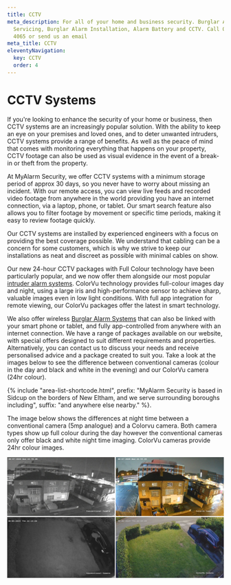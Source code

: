 ```yaml
---
title: CCTV
meta_description: For all of your home and business security. Burglar Alarm
  Servicing, Burglar Alarm Installation, Alarm Battery and CCTV. Call 020 8302
  4065 or send us an email
meta_title: CCTV
eleventyNavigation:
  key: CCTV
  order: 4
---
```

# CCTV Systems 

If you\'re looking to enhance the security of your home or business, then CCTV systems are an increasingly popular solution. With the ability to keep an eye on your premises and loved ones, and to deter unwanted intruders, CCTV systems provide a range of benefits. As well as the peace of mind that comes with monitoring everything that happens on your property, CCTV footage can also be used as visual evidence in the event of a break-in or theft from the property.

At MyAlarm Security, we offer CCTV systems with a minimum storage period of approx 30 days, so you never have to worry about missing an incident. With our remote access, you can view live feeds and recorded video footage from anywhere in the world providing you have an internet connection, via a laptop, phone, or tablet. Our smart search feature also allows you to filter footage by movement or specific time periods, making it easy to review footage quickly.

Our CCTV systems are installed by experienced engineers with a focus on providing the best coverage possible. We understand that cabling can be a concern for some customers, which is why we strive to keep our installations as neat and discreet as possible with minimal cables on show.

Our new 24-hour CCTV packages with Full Colour technology have been particularly popular, and we now offer them alongside our most popular [intruder alarm systems](/categories/burglar-alarms/). ColorVu technology provides full-colour images day and night, using a large iris and high-performance sensor to achieve sharp, valuable images even in low light conditions. With full app integration for remote viewing, our ColorVu packages offer the latest in smart technology.

We also offer wireless [Burglar Alarm Systems](/categories/burglar-alarms/) that can also be linked with your smart phone or tablet, and fully app-controlled from anywhere with an internet connection. We have a range of packages available on our website, with special offers designed to suit different requirements and properties. Alternatively, you can contact us to discuss your needs and receive personalised advice and a package created to suit you. Take a look at the images below to see the difference between conventional cameras (colour in the day and black and white in the evening) and our ColorVu camera (24hr colour).

{% include "area-list-shortcode.html", prefix: "MyAlarm Security is based in Sidcup on the borders of New Eltham, and we serve surrounding boroughs including", suffix: "and anywhere else nearby." %}.

The image below shows the differences at night time between a conventional camera (5mp analogue) and a Colorvu camera. Both camera types show up full colour during the day however the conventional cameras only offer black and white night time imaging. ColorVu cameras provide 24hr colour images.

![CCTV Systems](/images/categories/categories-cctv-fz8jnnwdtcm5voycphbt.png)